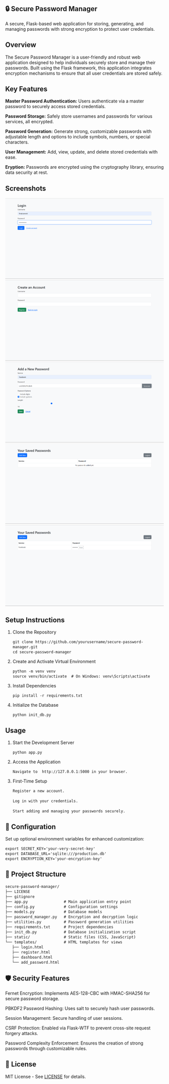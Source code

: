  ## 🔒 Secure Password Manager
 
A secure, Flask-based web application for storing, generating, and managing passwords with strong encryption to protect user credentials.

## Overview
The Secure Password Manager is a user-friendly and robust web application designed to help individuals securely store and manage their passwords. Built using the Flask framework, this application integrates encryption mechanisms to ensure that all user credentials are stored safely.

## Key Features
**Master Password Authentication:** Users authenticate via a master password to securely access stored credentials.

**Password Storage:** Safely store usernames and passwords for various services, all encrypted.

**Password Generation:** Generate strong, customizable passwords with adjustable length and options to include symbols, numbers, or special characters.

**User Management:** Add, view, update, and delete stored credentials with ease.

**Eryption:** Passwords are encrypted using the cryptography library, ensuring data security at rest.

## Screenshots
![LOGPAGE](Screenshots/loginpage.png)
![2](Screenshots/registerpage.png)
![3](Screenshots/addpasswordpage.png)
![4](Screenshots/userdashboard.png)
![4](Screenshots/dashboardwithpassword.png)




## Setup Instructions

1. Clone the Repository

       git clone https://github.com/yourusername/secure-password-manager.git
       cd secure-password-manager

3. Create and Activate Virtual Environment

       python -m venv venv
       source venv/bin/activate  # On Windows: venv\Scripts\activate

3. Install Dependencies

       pip install -r requirements.txt
   
5. Initialize the Database

       python init_db.py

## Usage
1. Start the Development Server
 
       python app.py

   
3. Access the Application
   
       Navigate to  http://127.0.0.1:5000 in your browser.

5. First-Time Setup
   
       Register a new account.

       Log in with your credentials.

       Start adding and managing your passwords securely.

## 🔧 Configuration

Set up optional environment variables for enhanced customization:

    export SECRET_KEY='your-very-secret-key'
    export DATABASE_URL='sqlite:///production.db'
    export ENCRYPTION_KEY='your-encryption-key'

## 📂 Project Structure

    secure-password-manager/
    ├── LICENSE
    ├── gitignore
    ├── app.py                # Main application entry point
    ├── config.py             # Configuration settings
    ├── models.py             # Database models
    ├── password_manager.py   # Encryption and decryption logic
    ├── utilities.py          # Password generation utilities
    ├── requirements.txt      # Project dependencies
    ├── init_db.py            # Database initialization script
    ├── static/               # Static files (CSS, JavaScript)
    └── templates/            # HTML templates for views
       ├── login.html
       ├── register.html
       ├── dashboard.html
       └── add_password.html
       
## 🛡️ Security Features

Fernet Encryption: Implements AES-128-CBC with HMAC-SHA256 for secure password storage.

PBKDF2 Password Hashing: Uses salt to securely hash user passwords.

Session Management: Secure handling of user sessions.

CSRF Protection: Enabled via Flask-WTF to prevent cross-site request forgery attacks.

Password Complexity Enforcement: Ensures the creation of strong passwords through customizable rules.

## 📜 License

MIT License - See [LICENSE](LICENSE) for details.
